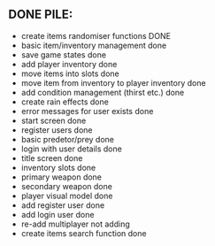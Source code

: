 
## DONE PILE:
- create items randomiser functions DONE
- basic item/inventory management done
- save game states done
- add player inventory done
- move items into slots done
- move item from inventory to player inventory done
- add condition management (thirst etc.) done
- create rain effects done
- error messages for user exists done
- start screen done
- register users done
- basic predetor/prey done
- login with user details done
- title screen done
- inventory slots done
- primary weapon done
- secondary weapon done
- player visual model done
- add register user done
- add login user done
- re-add multiplayer not adding
- create items search function done

